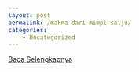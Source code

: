 ```yaml
---
layout: post
permalink: /makna-dari-mimpi-salju/
categories:
    - Uncategorized
---
```


[Baca Selengkapnya](/02)